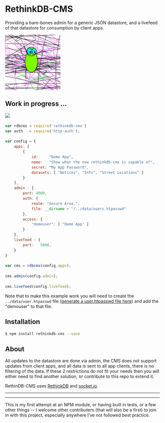 # RethinkDB-CMS

Providing a bare-bones admin for a generic JSON datastore, and a livefeed of that datastore  for consumption by client apps.     

<img src="https://raw.githubusercontent.com/krisrandall/rethinkdb-cms/master/logo.png" width="180">



## Work in progress ...


  ![](https://img.shields.io/badge/rating-awesome-blue.svg)
  
   
   

```js
var rdbcms = require('rethinkdb-cms')
var auth   = require('http-auth');

var config = {
	apps: [
		{
			id:	    "Demo App",
			name:   "Show what the new rethinkdb-cms is capable of",
			secret: "My App Password",
			datasets: [ "Notices", "Info", "Street Locations" ]
		} 
	],
	admin : {
		port: 4000,
		auth: {
		    realm: "Secure Area.",
		    file: __dirname + "/../data/users.htpasswd"
		},
		access: {
			"demouser": [ "Demo App" ] 
		}
	},
	livefeed : {
		port:   5000,
	}
}

var cms = rdbcms(config.apps);

cms.admin(config.admin);

cms.livefeed(config.livefeed);


```
Note that to make this example work you will need to create the `../data/user.htpasswd` file ([generate a user.htpasswd file here](http://www.htaccesstools.com/htpasswd-generator/)) and add the "demouser" to that file.


## Installation

```bash
$ npm install rethinkdb-cms --save
```

     
     
## About

All updates to the datastore are done via admin, the CMS does not support updates from client apps, and all data is sent to all app clients, there is no filtering of the data.  If these 2 restrictions do not fit your needs then you will either need to find another solution, or contribute to this repo to extend it.

RethinDB-CMS uses [RethinkDB](https://www.rethinkdb.com/) and [socket.io](http://socket.io/). 

---
---


This is my first attempt at an NPM module, or having built in tests, or a few other things -- I welcome other contributers (that will also be a first) to join in with this project, especially anywhere I've not followed best practice.

